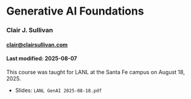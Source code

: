 # Generative AI Foundations
### Clair J. Sullivan
#### clair@clairsullivan.com
#### Last modified: 2025-08-07

This course was taught for LANL at the Santa Fe campus on August 18, 2025.

- Slides: `LANL GenAI 2025-08-18.pdf`
